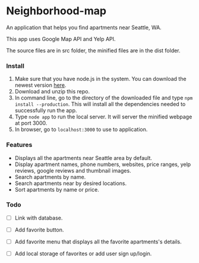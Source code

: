 # Neighborhood-map

An application that helps you find apartments near Seattle, WA.

This app uses Google Map API and Yelp API.

The source files are in src folder, the minified files are in the dist folder.

### Install
1. Make sure that you have node.js in the system. You can download the newest version [here](https://nodejs.org/en/).
2. Download and unzip this repo.
3. In command line, go to the directory of the downloaded file and type `npm install --production`. This will install all the dependencies needed to successfully run the app.
4. Type `node app` to run the local server. It will server the minified webpage at port 3000.
5. In browser, go to `localhost:3000` to use to application.

### Features
* Displays all the apartments near Seattle area by default.
* Display apartment names, phone numbers, websites, price ranges, yelp reviews, google reviews and thumbnail images.
* Search apartments by name.
* Search apartments near by desired locations.
* Sort apartments by name or price.

### Todo
- [ ] Link with database.
- [ ] Add favorite button.
- [ ] Add favorite menu that displays all the favorite apartments's details.
- [ ] Add local storage of favorites or add user sign up/login.

